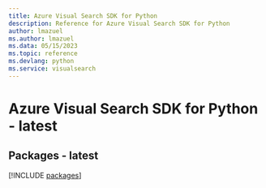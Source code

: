 ```yaml
---
title: Azure Visual Search SDK for Python
description: Reference for Azure Visual Search SDK for Python
author: lmazuel
ms.author: lmazuel
ms.data: 05/15/2023
ms.topic: reference
ms.devlang: python
ms.service: visualsearch
---
```

# Azure Visual Search SDK for Python - latest
## Packages - latest
[!INCLUDE [packages](visual-search-index.md)]